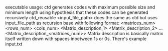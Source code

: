 executable usage:
ctd <distance>
generates codes with maximum possible size and minimum length using hypothesis that these codes can be generated recursively
ctd_reusable <input_file_path>
does the same as ctd but uses input_file_path as recursion base with following format:
<matrices_num> <rows_num> <cols_num> <distance>
<Matrix_description_1>
<Matrix_description_2>
...
<Matrix_description_<matrices_num>>
Matrix description is basically matrix itself written down with spaces inbetween 1s or 0s.
There's example input.txt
